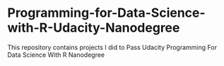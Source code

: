 # Programming-for-Data-Science-with-R-Udacity-Nanodegree
This repository contains projects I did to Pass Udacity Programming For Data Science With R Nanodegree
